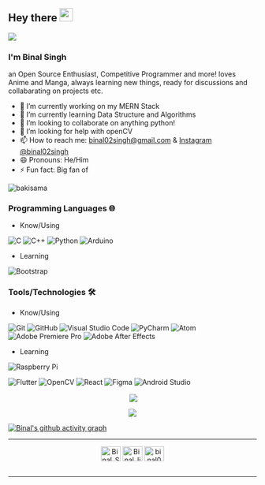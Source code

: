 ## Hey there <img src="./images/Hi.gif" width="27px">
<!--------- HEAD SECTION------------------>
<img src="./images/github-banner.png">

<!--------- HEAD SECTION END-------------->
### I'm Binal Singh

   an Open Source Enthusiast, Competitive Programmer and more! loves Anime and Manga, always learning new things, ready for discussions and collabarating on projects etc.

- 🔭 I’m currently working on my MERN Stack 
- 🌱 I’m currently learning Data Structure and Algorithms
- 👯 I’m looking to collaborate on anything python!
- 🤔 I’m looking for help with openCV
- 📫 How to reach me: [binal02singh@gmail.com](mailto:binal02singha@gmail.com) & [Instagram @binal02singh](https://www.instagram.com/binal02singh/)
- 😄 Pronouns: He/Him
- ⚡ Fun fact: Big fan of   <img src="./images/shiba.png" width="17px" height="17px">
<p align="left"> <img src="https://komarev.com/ghpvc/?username=bakisama&label=Profile%20views&color=0e75b6&style=flat-square" alt="bakisama" /> </p>

### Programming Languages 🌐

- Know/Using

![C](https://img.shields.io/badge/c-%2300599C.svg?style=for-the-badge&logo=c&logoColor=white) 
![C++](https://img.shields.io/badge/c++-%2300599C.svg?style=for-the-badge&logo=c%2B%2B&logoColor=white) 
![Python](https://img.shields.io/badge/python-3670A0?style=for-the-badge&logo=python&logoColor=ffdd54) 
![Arduino](https://img.shields.io/badge/-Arduino-00979D?style=for-the-badge&logo=Arduino&logoColor=white)

- Learning 

![Bootstrap](https://img.shields.io/badge/bootstrap-%23563D7C.svg?style=for-the-badge&logo=bootstrap&logoColor=white)


### Tools/Technologies 🛠️

- Know/Using

![Git](https://img.shields.io/badge/git-%23F05033.svg?style=for-the-badge&logo=git&logoColor=white) 
![GitHub](https://img.shields.io/badge/github-%23121011.svg?style=for-the-badge&logo=github&logoColor=white)
![Visual Studio Code](https://img.shields.io/badge/VSCode-0078d7.svg?style=for-the-badge&logo=visual-studio-code&logoColor=white)
![PyCharm](https://img.shields.io/badge/pycharm-143?style=for-the-badge&logo=pycharm&logoColor=black&color=black&labelColor=green)
![Atom](https://img.shields.io/badge/Atom-%2366595C.svg?style=for-the-badge&logo=atom&logoColor=white)
![Adobe Premiere Pro](https://img.shields.io/badge/Adobe%20Premiere%20Pro-9999FF.svg?style=for-the-badge&logo=Adobe%20Premiere%20Pro&logoColor=white)
![Adobe After Effects](https://img.shields.io/badge/Adobe%20After%20Effects-9999FF.svg?style=for-the-badge&logo=Adobe%20After%20Effects&logoColor=white)


- Learning

![Raspberry Pi](https://img.shields.io/badge/-RaspberryPi-C51A4A?style=for-the-badge&logo=Raspberry-Pi)

![Flutter](https://img.shields.io/badge/Flutter-%2302569B.svg?style=for-the-badge&logo=Flutter&logoColor=white)
![OpenCV](https://img.shields.io/badge/opencv-%23white.svg?style=for-the-badge&logo=opencv&logoColor=white)
![React](https://img.shields.io/badge/react-%2320232a.svg?style=for-the-badge&logo=react&logoColor=%2361DAFB)
![Figma](https://img.shields.io/badge/figma-%23F24E1E.svg?style=for-the-badge&logo=figma&logoColor=white)
![Android Studio](https://img.shields.io/badge/Android%20Studio-3DDC84.svg?style=for-the-badge&logo=android-studio&logoColor=white)


<!-- ----------- GITHUB STATS SECTION ------------ -->


<p align ="center">&nbsp;<img align="center" src="https://github-readme-stats.vercel.app/api?username=bakisama&show_icons=true&count_private=true&theme=react" />

<p align="center"><img align="center" src="http://github-readme-streak-stats.herokuapp.com?user=bakisama&theme=react" />

[![Binal's github activity graph](https://activity-graph.herokuapp.com/graph?username=Binal02Singh&bg_color=000000&color=1fdbd8&line=ff5c5c&point=1adbce&area=true&hide_border=true)](https://github.com/Binal02Singh/github-readme-activity-graph)

<hr>

<!-- ----------- CONNECT WITH ME SECTION ------------ -->

<p align="center">
<a href="https://twitter.com/SinghBinal" target="blank"><img align="center" src="https://cdn.jsdelivr.net/npm/simple-icons@3.0.1/icons/twitter.svg" alt="Binal_Singh" height="30" width="40" /></a>
<a href="https://www.linkedin.com/in/binal-singh-86479217a/" target="blank"><img align="center" src="https://cdn.jsdelivr.net/npm/simple-icons@3.0.1/icons/linkedin.svg" alt="Binal_linkedIn" height="30" width="40" /></a>
<a href="https://www.instagram.com/binal02singh/" target="blank"><img align="center" src="https://cdn.jsdelivr.net/npm/simple-icons@3.0.1/icons/instagram.svg" alt="binal02singh" height="30" width="40" /></a>
<br>
<br>

</p>

<hr>

<!-- ----------- CONNECT WITH ME SECTION END ------------ -->
